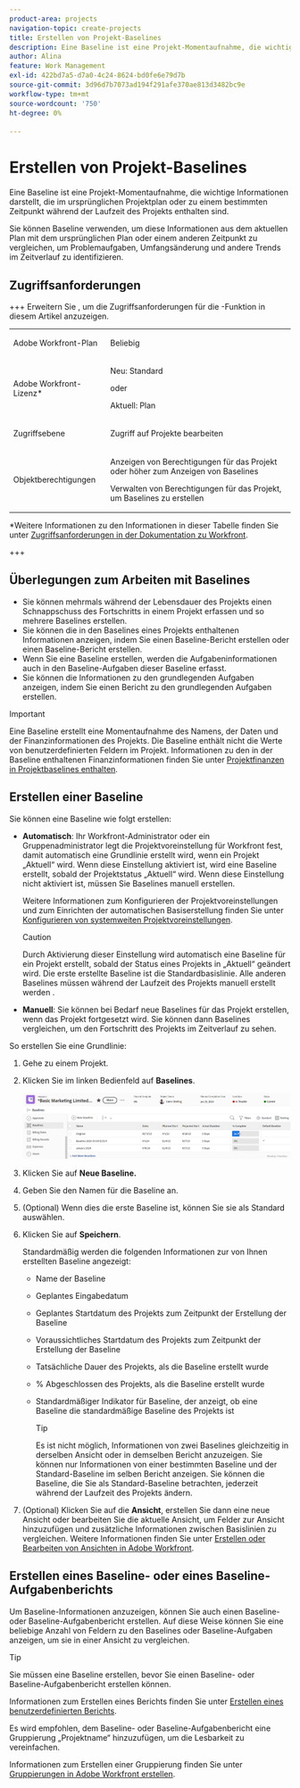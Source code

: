 ```yaml
---
product-area: projects
navigation-topic: create-projects
title: Erstellen von Projekt-Baselines
description: Eine Baseline ist eine Projekt-Momentaufnahme, die wichtige Informationen darstellt, die im ursprünglichen Projektplan oder zu einem bestimmten Zeitpunkt während der Laufzeit des Projekts enthalten sind.
author: Alina
feature: Work Management
exl-id: 422bd7a5-d7a0-4c24-8624-bd0fe6e79d7b
source-git-commit: 3d96d7b7073ad194f291afe370ae813d3482bc9e
workflow-type: tm+mt
source-wordcount: '750'
ht-degree: 0%

---
```


# Erstellen von Projekt-Baselines

<!-- Audited: 12/2023 -->

Eine Baseline ist eine Projekt-Momentaufnahme, die wichtige Informationen darstellt, die im ursprünglichen Projektplan oder zu einem bestimmten Zeitpunkt während der Laufzeit des Projekts enthalten sind.

Sie können Baseline verwenden, um diese Informationen aus dem aktuellen Plan mit dem ursprünglichen Plan oder einem anderen Zeitpunkt zu vergleichen, um Problemaufgaben, Umfangsänderung und andere Trends im Zeitverlauf zu identifizieren.

## Zugriffsanforderungen

+++ Erweitern Sie , um die Zugriffsanforderungen für die -Funktion in diesem Artikel anzuzeigen.

<!--
drafted for P&P:

<table style="table-layout:auto"> 
 <col> 
 <col> 
 <tbody> 
  <tr> 
   <td role="rowheader">Adobe Workfront plan*</td> 
   <td> <p>Any</p> </td> 
  </tr> 
  <tr> 
   <td role="rowheader">Adobe Workfront license*</td> 
   <td> <p>Current license: Standard </p> 
   Or
   <p>Legacy license: Plan </p> 
   </td> 
  </tr> 
  <tr> 
   <td role="rowheader">Access level*</td> 
   <td> <p>Edit access to Projects</p> <p><b>NOTE</b>
   
   If you still don't have access, ask your Workfront administrator if they set additional restrictions in your access level. For information about access to projects, see <a href="../../../administration-and-setup/add-users/configure-and-grant-access/grant-access-projects.md" class="MCXref xref">Grant access to projects</a>. For information on how a Workfront administrator can change your access level, see <a href="../../../administration-and-setup/add-users/configure-and-grant-access/create-modify-access-levels.md" class="MCXref xref">Create or modify custom access levels</a>. </p> </td> 
  </tr> 
  <tr> 
   <td role="rowheader">Object permissions</td> 
   <td> <p>View permissions to the project or higher to view baselines</p> <p>Manage permissions to the project to create baselines</p> <p> For information about project permissions, see <a href="../../../workfront-basics/grant-and-request-access-to-objects/share-a-project.md" class="MCXref xref">Share a project in Adobe Workfront</a>.</p> <p>For information on requesting additional access, see <a href="../../../workfront-basics/grant-and-request-access-to-objects/request-access.md" class="MCXref xref">Request access to objects </a>.</p> </td> 
  </tr> 
 </tbody> 
</table>
-->

<table style="table-layout:auto"> 
 <col> 
 <col> 
 <tbody> 
  <tr> 
   <td role="rowheader">Adobe Workfront-Plan</td> 
   <td> <p>Beliebig</p> </td> 
  </tr> 
  <tr> 
   <td role="rowheader">Adobe Workfront-Lizenz*</td> 
    <td><p>Neu: Standard</p>
        <p>oder</p>
        <p>Aktuell: Plan </p> </td> 
  </tr> 
  <tr> 
   <td role="rowheader">Zugriffsebene</td> 
   <td> <p>Zugriff auf Projekte bearbeiten</p> </td> 
  </tr> 
  <tr> 
   <td role="rowheader">Objektberechtigungen</td> 
   <td> <p>Anzeigen von Berechtigungen für das Projekt oder höher zum Anzeigen von Baselines</p> <p>Verwalten von Berechtigungen für das Projekt, um Baselines zu erstellen</p> </td> 
  </tr> 
 </tbody> 
</table>

*Weitere Informationen zu den Informationen in dieser Tabelle finden Sie unter [Zugriffsanforderungen in der Dokumentation zu Workfront](/help/quicksilver/administration-and-setup/add-users/access-levels-and-object-permissions/access-level-requirements-in-documentation.md).

+++

## Überlegungen zum Arbeiten mit Baselines

* Sie können mehrmals während der Lebensdauer des Projekts einen Schnappschuss des Fortschritts in einem Projekt erfassen und so mehrere Baselines erstellen.
* Sie können die in den Baselines eines Projekts enthaltenen Informationen anzeigen, indem Sie einen Baseline-Bericht erstellen oder einen Baseline-Bericht erstellen.
* Wenn Sie eine Baseline erstellen, werden die Aufgabeninformationen auch in den Baseline-Aufgaben dieser Baseline erfasst.
* Sie können die Informationen zu den grundlegenden Aufgaben anzeigen, indem Sie einen Bericht zu den grundlegenden Aufgaben erstellen.

>[!IMPORTANT]
>
>Eine Baseline erstellt eine Momentaufnahme des Namens, der Daten und der Finanzinformationen des Projekts. Die Baseline enthält nicht die Werte von benutzerdefinierten Feldern im Projekt. Informationen zu den in der Baseline enthaltenen Finanzinformationen finden Sie unter [Projektfinanzen in Projektbaselines enthalten](../../../manage-work/projects/project-finances/project-finances-included-in-project-baselines.md).

## Erstellen einer Baseline

Sie können eine Baseline wie folgt erstellen:

* **Automatisch**: Ihr Workfront-Administrator oder ein Gruppenadministrator legt die Projektvoreinstellung für Workfront fest, damit automatisch eine Grundlinie erstellt wird, wenn ein Projekt „Aktuell“ wird. Wenn diese Einstellung aktiviert ist, wird eine Baseline erstellt, sobald der Projektstatus „Aktuell“ wird. Wenn diese Einstellung nicht aktiviert ist, müssen Sie Baselines manuell erstellen.

  Weitere Informationen zum Konfigurieren der Projektvoreinstellungen und zum Einrichten der automatischen Basiserstellung finden Sie unter [Konfigurieren von systemweiten Projektvoreinstellungen](../../../administration-and-setup/set-up-workfront/configure-system-defaults/set-project-preferences.md).

  >[!CAUTION]
  >
  >Durch Aktivierung dieser Einstellung wird automatisch eine Baseline für ein Projekt erstellt, sobald der Status eines Projekts in „Aktuell“ geändert wird. Die erste erstellte Baseline ist die Standardbasislinie. Alle anderen Baselines müssen während der Laufzeit des Projekts manuell erstellt werden .

* **Manuell**: Sie können bei Bedarf neue Baselines für das Projekt erstellen, wenn das Projekt fortgesetzt wird. Sie können dann Baselines vergleichen, um den Fortschritt des Projekts im Zeitverlauf zu sehen.

So erstellen Sie eine Grundlinie:

1. Gehe zu einem Projekt.
1. Klicken Sie im linken Bedienfeld auf **Baselines**.

   ![Baselines-Abschnitt im Projekt](assets/baselines-section-on-project-with-header.png)

1. Klicken Sie auf **Neue Baseline.**
1. Geben Sie den Namen für die Baseline an.
1. (Optional) Wenn dies die erste Baseline ist, können Sie sie als Standard auswählen.
1. Klicken Sie auf **Speichern**.

   Standardmäßig werden die folgenden Informationen zur von Ihnen erstellten Baseline angezeigt:

   * Name der Baseline
   * Geplantes Eingabedatum
   * Geplantes Startdatum des Projekts zum Zeitpunkt der Erstellung der Baseline
   * Voraussichtliches Startdatum des Projekts zum Zeitpunkt der Erstellung der Baseline
   * Tatsächliche Dauer des Projekts, als die Baseline erstellt wurde
   * % Abgeschlossen des Projekts, als die Baseline erstellt wurde
   * Standardmäßiger Indikator für Baseline, der anzeigt, ob eine Baseline die standardmäßige Baseline des Projekts ist

     >[!TIP]
     >
     >Es ist nicht möglich, Informationen von zwei Baselines gleichzeitig in derselben Ansicht oder in demselben Bericht anzuzeigen. Sie können nur Informationen von einer bestimmten Baseline und der Standard-Baseline im selben Bericht anzeigen. Sie können die Baseline, die Sie als Standard-Baseline betrachten, jederzeit während der Laufzeit des Projekts ändern.

1. (Optional) Klicken Sie auf die **Ansicht**, erstellen Sie dann eine neue Ansicht oder bearbeiten Sie die aktuelle Ansicht, um Felder zur Ansicht hinzuzufügen und zusätzliche Informationen zwischen Basislinien zu vergleichen. Weitere Informationen finden Sie unter [Erstellen oder Bearbeiten von Ansichten in Adobe Workfront](/help/quicksilver/reports-and-dashboards/reports/reporting-elements/create-edit-views.md).

## Erstellen eines Baseline- oder eines Baseline-Aufgabenberichts

Um Baseline-Informationen anzuzeigen, können Sie auch einen Baseline- oder Baseline-Aufgabenbericht erstellen. Auf diese Weise können Sie eine beliebige Anzahl von Feldern zu den Baselines oder Baseline-Aufgaben anzeigen, um sie in einer Ansicht zu vergleichen.

>[!TIP]
>
>Sie müssen eine Baseline erstellen, bevor Sie einen Baseline- oder Baseline-Aufgabenbericht erstellen können.

Informationen zum Erstellen eines Berichts finden Sie unter [Erstellen eines benutzerdefinierten Berichts](../../../reports-and-dashboards/reports/creating-and-managing-reports/create-custom-report.md).

Es wird empfohlen, dem Baseline- oder Baseline-Aufgabenbericht eine Gruppierung „Projektname“ hinzuzufügen, um die Lesbarkeit zu vereinfachen.

Informationen zum Erstellen einer Gruppierung finden Sie unter [Gruppierungen in Adobe Workfront erstellen](../../../reports-and-dashboards/reports/reporting-elements/create-groupings.md).
